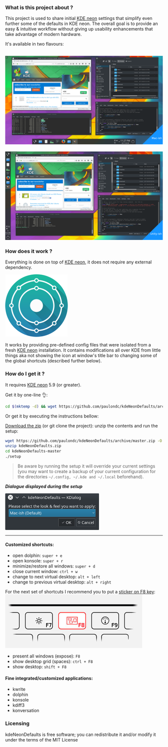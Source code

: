 ### What is this project about ?

This project is used to share initial [KDE neon](https://neon.kde.org/) settings that simplify even further some of the defaults in KDE neon. The overall goal is to provide an easy & intuitive workflow without giving up usability enhancements that take advantage of modern hardware.

It's available in two flavours:

![screenshot](./data/mac-ish-screenshot.png)
---
![screenshot](./data/unity-ish-screenshot.png)

### How does it work ?
Everything is done on top of [KDE neon](https://neon.kde.org/), it does not require any external dependency.

![KDE neon](./data/neon-logo.png)

It works by providing pre-defined config files that were isolated from a fresh [KDE neon](https://neon.kde.org/) installation. It contains modifications all over KDE from little things aka not showing the icon at window's title bar to changing some of the global shortcuts (described further below).

### How do I get it ?
It requires [KDE neon](https://neon.kde.org/) 5.9 (or greater).

Get it by one-line :ok_hand::
```bash
cd $(mktemp -d) && wget https://github.com/paulondc/kdeNeonDefaults/archive/master.zip -O kdeNeonDefaults.zip && unzip kdeNeonDefaults.zip && cd kdeNeonDefaults-master && ./setup
```

Or get it by executing the instructions bellow:

[Download the zip](https://github.com/paulondc/kdeNeonDefaults/archive/master.zip) (or git clone the project):
unzip the contents and run the setup:

```bash
wget https://github.com/paulondc/kdeNeonDefaults/archive/master.zip -O kdeNeonDefaults.zip
unzip kdeNeonDefaults.zip
cd kdeNeonDefaults-master
./setup
```

> Be aware by running the setup it will override your current settings (you may want to create a backup of your current configuration for the directories  `~/.config, ~/.kde and ~/.local` beforehand).

***Dialogue displayed during the setup***

![setup](./data/setup-ui.png)

---

#### Customized shortcuts:
- open dolphin:  `super + e`
- open konsole: `super + r`
- minimize/restore all windows: `super + d`
- close current window: `ctrl + w`
- change to next virtual desktop: `alt + left`
- change to previous virtual desktop: `alt + right`

For the next set of shortcuts I recommend you to put a [sticker on F8 key](./data/f8-sticker.png):
![key](./data/kde-expose-key.jpg)

- present all windows (expose): `F8`
- show desktop grid (spaces): `ctrl + F8`
- show desktop: `shift + F8`

#### Fine integrated/customized applications:
- kwrite
- dolphin
- konsole
- kdiff3
- konversation

### Licensing
kdeNeonDefaults is free software; you can redistribute it and/or modify it under the terms of the MIT License
